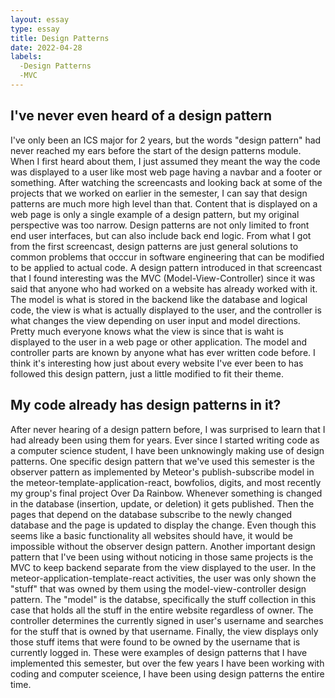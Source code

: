 ```yaml
---
layout: essay
type: essay
title: Design Patterns
date: 2022-04-28
labels:
  -Design Patterns
  -MVC
---
```


<h2>I've never even heard of a design pattern</h2>
I've only been an ICS major for 2 years, but the words "design pattern" had never reached my ears before the start of the design patterns module. When I first heard about them, I just assumed they meant the way the code was displayed to a user like most web page having a navbar and a footer or something. After watching the screencasts and looking back at some of the projects that we worked on earlier in the semester, I can say that design patterns are much more high level than that. Content that is displayed on a web page is only a single example of a design pattern, but my original perspective was too narrow. Design patterns are not only limited to front end user interfaces, but can also include back end logic. From what I got from the first screencast, design patterns are just general solutions to common problems that occcur in software engineering that can be modified to be applied to actual code. A design pattern introduced in that screencast that I found interesting was the MVC (Model-View-Controller) since it was said that anyone who had worked on a website has already worked with it. The model is what is stored in the backend like the database and logical code, the view is what is actually displayed to the user, and the controller is what changes the view depending on user input and model directions. Pretty much everyone knows what the view is since that is waht is displayed to the user in a web page or other application. The model and controller parts are known by anyone what has ever written code before. I think it's interesting how just about every website I've ever been to has followed this design pattern, just a little modified to fit their theme.

<h2>My code already has design patterns in it?</h2>
After never hearing of a design pattern before, I was surprised to learn that I had already been using them for years. Ever since I started writing code as a computer science student, I have been unknowingly making use of design patterns. One specific design pattern that we've used this semester is the observer pattern as implemented by Meteor's publish-subscribe model in the meteor-template-application-react, bowfolios, digits, and most recently my group's final project Over Da Rainbow. Whenever something is changed in the database (insertion, update, or deletion) it gets published. Then the pages that depend on the database subscribe to the newly changed database and the page is updated to display the change. Even though this seems like a basic functionality all websites should have, it would be impossible without the observer design pattern. Another important design pattern that I've been using without noticing in those same projects is the MVC to keep backend separate from the view displayed to the user. In the meteor-application-template-react activities, the user was only shown the "stuff" that was owned by them using the model-view-controller design pattern. The "model" is the databse, specifically the stuff collection in this case that holds all the stuff in the entire website regardless of owner. The controller determines the currently signed in user's username and searches for the stuff that is owned by that username. Finally, the view displays only those stuff items that were found to be owned by the username that is currently logged in. These were examples of design patterns that I have implemented this semester, but over the few years I have been working with coding and computer sceience, I have been using design patterns the entire time.
